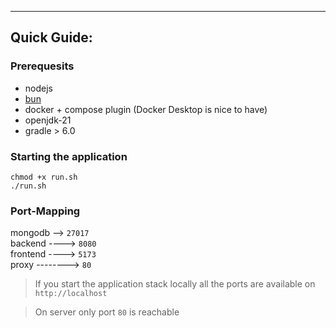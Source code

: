 ___
## Quick Guide:

### Prerequesits
- nodejs
- [bun](https://bun.sh/)
- docker + compose plugin (Docker Desktop is nice to have)
- openjdk-21
- gradle > 6.0

### Starting the application

    chmod +x run.sh
    ./run.sh

### Port-Mapping
mongodb --> `27017` \
backend ----> `8080` \
frontend ----> `5173` \
proxy --------> `80`

> If you start the application stack locally all the ports are available on `http://localhost`

> On server only port `80` is reachable


